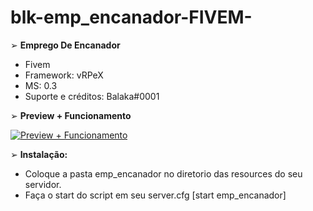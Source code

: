 # blk-emp_encanador-FIVEM-

➢ **Emprego De Encanador**
- Fivem
- Framework: vRPeX
- MS: 0.3 
- Suporte e créditos: Balaka#0001


➢ **Preview + Funcionamento**

[![Preview + Funcionamento ](http://img.youtube.com/vi/ZHezsieV44A/0.jpg)](http://www.youtube.com/watch?v=ZHezsieV44A "Emprego De Encanador")


➢ **Instalação:**

- Coloque a pasta emp_encanador no diretorio das resources do seu servidor.
- Faça o start do script em seu server.cfg [start emp_encanador]

